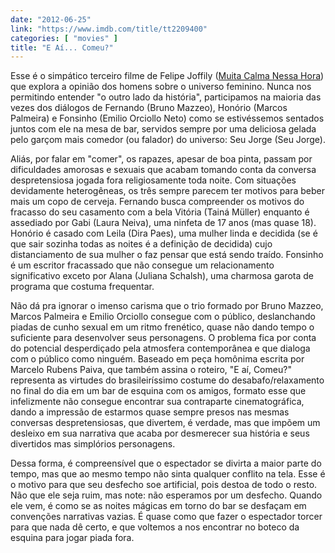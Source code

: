 ```yaml
---
date: "2012-06-25"
link: "https://www.imdb.com/title/tt2209400"
categories: [ "movies" ]
title: "E Aí... Comeu?"
---
```

Esse é o simpático terceiro filme de Felipe Joffily ([Muita Calma Nessa Hora]) que explora a opinião dos homens sobre o universo feminino. Nunca nos permitindo entender "o outro lado da história", participamos na maioria das vezes dos diálogos de Fernando (Bruno Mazzeo), Honório (Marcos Palmeira) e Fonsinho (Emilio Orciollo Neto) como se estivéssemos sentados juntos com ele na mesa de bar, servidos sempre por uma deliciosa gelada pelo garçom mais comedor (ou falador) do universo: Seu Jorge (Seu Jorge).

Aliás, por falar em "comer", os rapazes, apesar de boa pinta, passam por dificuldades amorosas e sexuais que acabam tomando conta da conversa despretensiosa jogada fora religiosamente toda noite. Com situações devidamente heterogêneas, os três sempre parecem ter motivos para beber mais um copo de cerveja. Fernando busca compreender os motivos do fracasso do seu casamento com a bela Vitória (Tainá Müller) enquanto é assediado por Gabi (Laura Neiva), uma ninfeta de 17 anos (mas quase 18). Honório é casado com Leila (Dira Paes), uma mulher linda e decidida (se é que sair sozinha todas as noites é a definição de decidida) cujo distanciamento de sua mulher o faz pensar que está sendo traído. Fonsinho é um escritor fracassado que não consegue um relacionamento significativo exceto por Alana (Juliana Schalsh), uma charmosa garota de programa que costuma frequentar.

Não dá pra ignorar o imenso carisma que o trio formado por Bruno Mazzeo, Marcos Palmeira e Emilio Orciollo consegue com o público, deslanchando piadas de cunho sexual em um ritmo frenético, quase não dando tempo o suficiente para desenvolver seus personagens. O problema fica por conta do potencial desperdiçado pela atmosfera contemporânea e que dialoga com o público como ninguém. Baseado em peça homônima escrita por Marcelo Rubens Paiva, que também assina o roteiro, "E aí, Comeu?" representa as virtudes do brasileiríssimo costume do desabafo/relaxamento no final do dia em um bar de esquina com os amigos, formato esse que infelizmente não consegue encontrar sua contraparte cinematográfica, dando a impressão de estarmos quase sempre presos nas mesmas conversas despretensiosas, que divertem, é verdade, mas que impõem um desleixo em sua narrativa que acaba por desmerecer sua história e seus divertidos mas simplórios personagens.

Dessa forma, é compreensível que o espectador se divirta a maior parte do tempo, mas que ao mesmo tempo não sinta qualquer conflito na tela. Esse é o motivo para que seu desfecho soe artificial, pois destoa de todo o resto. Não que ele seja ruim, mas note: não esperamos por um desfecho. Quando ele vem, é como se as noites mágicas em torno do bar se desfaçam em convenções narrativas vazias. É quase como que fazer o espectador torcer para que nada dê certo, e que voltemos a nos encontrar no boteco da esquina para jogar piada fora.

[Muita Calma Nessa Hora]: /muita-calma-nessa-hora
